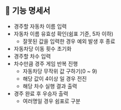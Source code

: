 ## 🚀 기능 명세서

- 경주할 자동차 이름 입력
- 자동차 이름 유효성 확인(쉼표 기준, 5자 이하)
  - 잘못된 값을 입력한 경우 예외 발생 후 종료
- 자동차당 이동 횟수 초기화
- 경주할 차수 입력
- 차수만큼 경주 게임 반복 진행
  - 자동차당 무작위 값 구하기(0 ~ 9)
  - 해당 값이 4이상 일 경우 전진
  - 해당 차수 실행 결과 출력
- 경주 완료 후 우승자 출력
  - 여러명일 경우 쉼표로 구분
